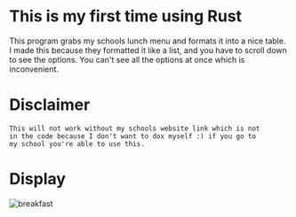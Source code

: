 # This is my first time using Rust
This program grabs my schools lunch menu and formats it into a nice table.
I made this because they formatted it like a list, and you have to scroll down to see the options. 
You can't see all the options at once which is inconvenient.

# Disclaimer
    This will not work without my schools website link which is not
    in the code because I don't want to dox myself :) if you go to 
    my school you're able to use this.

# Display
![breakfast](https://user-images.githubusercontent.com/13991048/129470955-0827ed1e-4ffe-46f7-8cf0-1b24e27f87dc.png)
